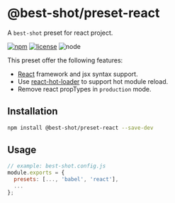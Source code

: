 # @best-shot/preset-react

A `best-shot` preset for react project.

[npm-url]: https://www.npmjs.com/package/@best-shot/preset-react
[npm-badge]: https://img.shields.io/npm/v/@best-shot/preset-react.svg?style=flat-square&logo=npm
[github-url]: https://github.com/Airkro/best-shot/tree/master/packages/preset-react
[node-badge]: https://img.shields.io/node/v/@best-shot/preset-react.svg?style=flat-square&colorB=green&logo=node.js
[license-badge]: https://img.shields.io/npm/l/@best-shot/preset-react.svg?style=flat-square&colorB=blue&logo=github

[![npm][npm-badge]][npm-url]
[![license][license-badge]][github-url]
![node][node-badge]

This preset offer the following features:

- [React](https://reactjs.org/) framework and jsx syntax support.
- Use [react-hot-loader](https://github.com/gaearon/react-hot-loader) to support hot module reload.
- Remove react propTypes in `production` mode.

## Installation

```bash
npm install @best-shot/preset-react --save-dev
```

## Usage

```js
// example: best-shot.config.js
module.exports = {
  presets: [..., 'babel', 'react'],
  ...
};
```
